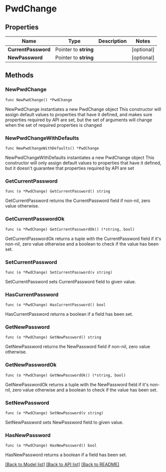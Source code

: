# PwdChange

## Properties

Name | Type | Description | Notes
------------ | ------------- | ------------- | -------------
**CurrentPassword** | Pointer to **string** |  | [optional] 
**NewPassword** | Pointer to **string** |  | [optional] 

## Methods

### NewPwdChange

`func NewPwdChange() *PwdChange`

NewPwdChange instantiates a new PwdChange object
This constructor will assign default values to properties that have it defined,
and makes sure properties required by API are set, but the set of arguments
will change when the set of required properties is changed

### NewPwdChangeWithDefaults

`func NewPwdChangeWithDefaults() *PwdChange`

NewPwdChangeWithDefaults instantiates a new PwdChange object
This constructor will only assign default values to properties that have it defined,
but it doesn't guarantee that properties required by API are set

### GetCurrentPassword

`func (o *PwdChange) GetCurrentPassword() string`

GetCurrentPassword returns the CurrentPassword field if non-nil, zero value otherwise.

### GetCurrentPasswordOk

`func (o *PwdChange) GetCurrentPasswordOk() (*string, bool)`

GetCurrentPasswordOk returns a tuple with the CurrentPassword field if it's non-nil, zero value otherwise
and a boolean to check if the value has been set.

### SetCurrentPassword

`func (o *PwdChange) SetCurrentPassword(v string)`

SetCurrentPassword sets CurrentPassword field to given value.

### HasCurrentPassword

`func (o *PwdChange) HasCurrentPassword() bool`

HasCurrentPassword returns a boolean if a field has been set.

### GetNewPassword

`func (o *PwdChange) GetNewPassword() string`

GetNewPassword returns the NewPassword field if non-nil, zero value otherwise.

### GetNewPasswordOk

`func (o *PwdChange) GetNewPasswordOk() (*string, bool)`

GetNewPasswordOk returns a tuple with the NewPassword field if it's non-nil, zero value otherwise
and a boolean to check if the value has been set.

### SetNewPassword

`func (o *PwdChange) SetNewPassword(v string)`

SetNewPassword sets NewPassword field to given value.

### HasNewPassword

`func (o *PwdChange) HasNewPassword() bool`

HasNewPassword returns a boolean if a field has been set.


[[Back to Model list]](../README.md#documentation-for-models) [[Back to API list]](../README.md#documentation-for-api-endpoints) [[Back to README]](../README.md)


